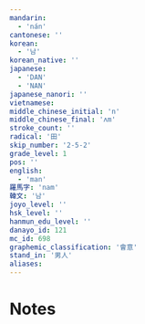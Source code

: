 ```yaml
---
mandarin:
  - 'nán'
cantonese: ''
korean:
  - '남'
korean_native: ''
japanese:
  - 'DAN'
  - 'NAN'
japanese_nanori: ''
vietnamese:
middle_chinese_initial: 'n'
middle_chinese_final: 'ʌm'
stroke_count: ''
radical: '田'
skip_number: '2-5-2'
grade_level: 1
pos: ''
english:
  - 'man'
羅馬字: 'nam'
韓文: '남'
joyo_level: ''
hsk_level: ''
hanmun_edu_level: ''
danayo_id: 121
mc_id: 698
graphemic_classification: '會意'
stand_in: '男人'
aliases:
---
```


# Notes
